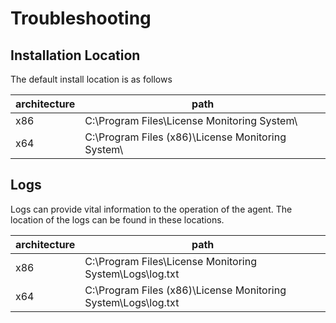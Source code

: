 # Troubleshooting

## Installation Location
The default install location is as follows

| architecture | path |
| ------------ | ---- |
| x86          | C:\Program Files\License Monitoring System\ |
| x64          | C:\Program Files (x86)\License Monitoring System\ |

## Logs
Logs can provide vital information to the operation of the agent. The location of the logs can be found in these locations.

| architecture | path |
| ------------ | ---- |
| x86          | C:\Program Files\License Monitoring System\Logs\log.txt |
| x64          | C:\Program Files (x86)\License Monitoring System\Logs\log.txt |

